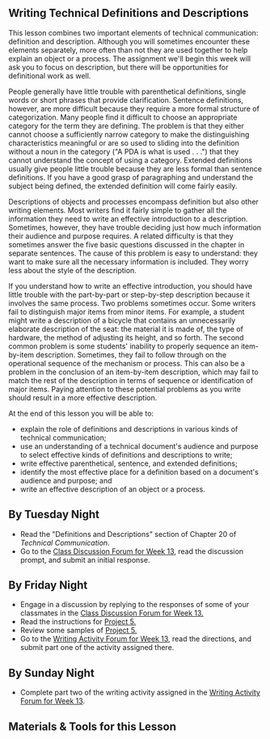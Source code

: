 ## Writing Technical Definitions and Descriptions

This lesson combines two important elements of technical communication: definition and description. Although you will sometimes encounter these elements separately, more often than not they are used together to help explain an object or a process. The assignment we'll begin this week will ask you to focus on description, but there will be opportunities for definitional work as well.

People generally have little trouble with parenthetical definitions, single words or short phrases that provide clarification. Sentence definitions, however, are more difficult because they require a more formal structure of categorization. Many people find it difficult to choose an appropriate category for the term they are defining. The problem is that they either cannot choose a sufficiently narrow category to make the distinguishing characteristics meaningful or are so used to sliding into the definition without a noun in the category ("A PDA is what is used . . .") that they cannot understand the concept of using a category. Extended definitions usually give people little trouble because they are less formal than sentence definitions. If you have a good grasp of paragraphing and understand the subject being defined, the extended definition will come fairly easily.

Descriptions of objects and processes encompass definition but also other writing elements. Most writers find it fairly simple to gather all the information they need to write an effective introduction to a description. Sometimes, however, they have trouble deciding just how much information their audience and purpose requires. A related difficulty is that they sometimes answer the five basic questions discussed in the chapter in separate sentences. The cause of this problem is easy to understand: they want to make sure all the necessary information is included. They worry less about the style of the description.

If you understand how to write an effective introduction, you should have little trouble with the part-by-part or step-by-step description because it involves the same process. Two problems sometimes occur. Some writers fail to distinguish major items from minor items. For example, a student might write a description of a bicycle that contains an unnecessarily elaborate description of the seat: the material it is made of, the type of hardware, the method of adjusting its height, and so forth. The second common problem is some students' inability to properly sequence an item-by-item description. Sometimes, they fail to follow through on the operational sequence of the mechanism or process. This can also be a problem in the conclusion of an item-by-item description, which may fail to match the rest of the description in terms of sequence or identification of major items. Paying attention to these potential problems as you write should result in a more effective description.

At the end of this lesson you will be able to:

* explain the role of definitions and descriptions in various kinds of technical communication;
* use an understanding of a technical document's audience and purpose to select effective kinds of definitions and descriptions to write;
* write effective parenthetical, sentence, and extended definitions;
* identify the most effective place for a definition based on a document's audience and purpose; and
* write an effective description of an object or a process.

## By Tuesday Night

* Read the "Definitions and Descriptions" section of Chapter 20 of _Technical Communication_.
* Go to the [Class Discussion Forum for Week 13][1], read the discussion prompt, and submit an initial response.

## By Friday Night

* Engage in a discussion by replying to the responses of some of your classmates in the [Class Discussion Forum for Week 13.][1]
* Read the instructions for [Project 5.][3]
* Review some samples of [Project 5.][4]
* Go to the [Writing Activity Forum for Week 13][2], read the directions, and submit part one of the activity assigned there.

## By Sunday Night

* Complete part two of the writing activity assigned in the [Writing Activity Forum for Week 13][2].

## Materials & Tools for this Lesson

[1]: /section/content/default.asp?WCI=Goto&WCU=CRSCNT&MATCH=Class+Discussion+Forum+for+Week+13
[2]: /section/content/default.asp?WCI=Goto&WCU=CRSCNT&MATCH=Writing+Activity+Forum+for+Week+13
[3]: /section/content/default.asp?WCI=Goto&WCU=CRSCNT&MATCH=Project+5+Assignment
[4]: /section/content/default.asp?WCI=Goto&WCU=CRSCNT&MATCH=Project+5+Samples